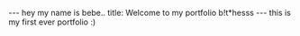 --- hey my name is bebe..
title: Welcome to my portfolio b!t*hesss
--- this is my first ever portfolio :)


